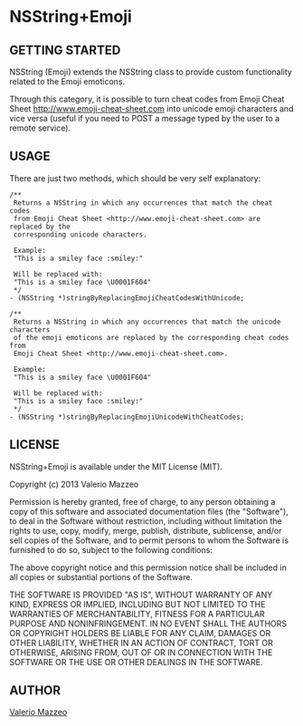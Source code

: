 # NSString+Emoji
## GETTING STARTED

NSString (Emoji) extends the NSString class to provide custom functionality
related to the Emoji emoticons.

Through this category, it is possible to turn cheat codes from 
Emoji Cheat Sheet <http://www.emoji-cheat-sheet.com> into unicode emoji characters
and vice versa (useful if you need to POST a message typed by the user to a remote service).

## USAGE

There are just two methods, which should be very self explanatory:

	/**
	 Returns a NSString in which any occurrences that match the cheat codes
	 from Emoji Cheat Sheet <http://www.emoji-cheat-sheet.com> are replaced by the
	 corresponding unicode characters.
 
	 Example: 
	 "This is a smiley face :smiley:"
 
	 Will be replaced with:
	 "This is a smiley face \U0001F604"
	 */
	- (NSString *)stringByReplacingEmojiCheatCodesWithUnicode;

	/**
	 Returns a NSString in which any occurrences that match the unicode characters
	 of the emoji emoticons are replaced by the corresponding cheat codes from
	 Emoji Cheat Sheet <http://www.emoji-cheat-sheet.com>.
 
	 Example:
	 "This is a smiley face \U0001F604"
 
	 Will be replaced with:
	 "This is a smiley face :smiley:"
	 */
	- (NSString *)stringByReplacingEmojiUnicodeWithCheatCodes;

## LICENSE

NSString+Emoji is available under the MIT License (MIT).

Copyright (c) 2013 Valerio Mazzeo

Permission is hereby granted, free of charge, to any person obtaining a copy
of this software and associated documentation files (the "Software"), to deal
in the Software without restriction, including without limitation the rights
to use, copy, modify, merge, publish, distribute, sublicense, and/or sell
copies of the Software, and to permit persons to whom the Software is
furnished to do so, subject to the following conditions:

The above copyright notice and this permission notice shall be included in
all copies or substantial portions of the Software.

THE SOFTWARE IS PROVIDED "AS IS", WITHOUT WARRANTY OF ANY KIND, EXPRESS OR
IMPLIED, INCLUDING BUT NOT LIMITED TO THE WARRANTIES OF MERCHANTABILITY,
FITNESS FOR A PARTICULAR PURPOSE AND NONINFRINGEMENT. IN NO EVENT SHALL THE
AUTHORS OR COPYRIGHT HOLDERS BE LIABLE FOR ANY CLAIM, DAMAGES OR OTHER
LIABILITY, WHETHER IN AN ACTION OF CONTRACT, TORT OR OTHERWISE, ARISING FROM,
OUT OF OR IN CONNECTION WITH THE SOFTWARE OR THE USE OR OTHER DEALINGS IN
THE SOFTWARE.

## AUTHOR

[Valerio Mazzeo](https://twitter.com/valeriomazzeo)